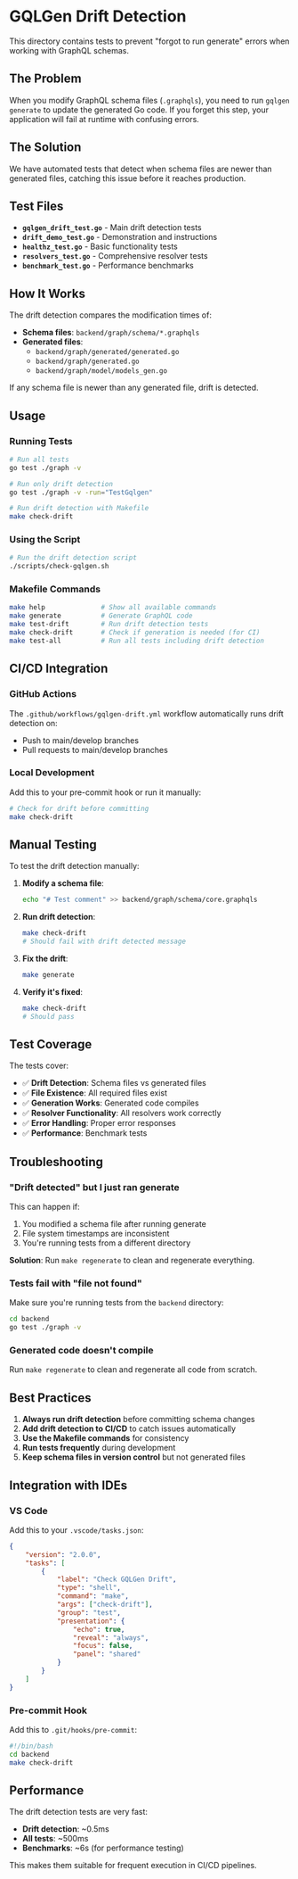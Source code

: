 # GQLGen Drift Detection

This directory contains tests to prevent "forgot to run generate" errors when working with GraphQL schemas.

## The Problem

When you modify GraphQL schema files (`.graphqls`), you need to run `gqlgen generate` to update the generated Go code. If you forget this step, your application will fail at runtime with confusing errors.

## The Solution

We have automated tests that detect when schema files are newer than generated files, catching this issue before it reaches production.

## Test Files

- **`gqlgen_drift_test.go`** - Main drift detection tests
- **`drift_demo_test.go`** - Demonstration and instructions
- **`healthz_test.go`** - Basic functionality tests
- **`resolvers_test.go`** - Comprehensive resolver tests
- **`benchmark_test.go`** - Performance benchmarks

## How It Works

The drift detection compares the modification times of:
- **Schema files**: `backend/graph/schema/*.graphqls`
- **Generated files**: 
  - `backend/graph/generated/generated.go`
  - `backend/graph/generated.go`
  - `backend/graph/model/models_gen.go`

If any schema file is newer than any generated file, drift is detected.

## Usage

### Running Tests

```bash
# Run all tests
go test ./graph -v

# Run only drift detection
go test ./graph -v -run="TestGqlgen"

# Run drift detection with Makefile
make check-drift
```

### Using the Script

```bash
# Run the drift detection script
./scripts/check-gqlgen.sh
```

### Makefile Commands

```bash
make help              # Show all available commands
make generate          # Generate GraphQL code
make test-drift        # Run drift detection tests
make check-drift       # Check if generation is needed (for CI)
make test-all          # Run all tests including drift detection
```

## CI/CD Integration

### GitHub Actions

The `.github/workflows/gqlgen-drift.yml` workflow automatically runs drift detection on:
- Push to main/develop branches
- Pull requests to main/develop branches

### Local Development

Add this to your pre-commit hook or run it manually:

```bash
# Check for drift before committing
make check-drift
```

## Manual Testing

To test the drift detection manually:

1. **Modify a schema file**:
   ```bash
   echo "# Test comment" >> backend/graph/schema/core.graphqls
   ```

2. **Run drift detection**:
   ```bash
   make check-drift
   # Should fail with drift detected message
   ```

3. **Fix the drift**:
   ```bash
   make generate
   ```

4. **Verify it's fixed**:
   ```bash
   make check-drift
   # Should pass
   ```

## Test Coverage

The tests cover:

- ✅ **Drift Detection**: Schema files vs generated files
- ✅ **File Existence**: All required files exist
- ✅ **Generation Works**: Generated code compiles
- ✅ **Resolver Functionality**: All resolvers work correctly
- ✅ **Error Handling**: Proper error responses
- ✅ **Performance**: Benchmark tests

## Troubleshooting

### "Drift detected" but I just ran generate

This can happen if:
1. You modified a schema file after running generate
2. File system timestamps are inconsistent
3. You're running tests from a different directory

**Solution**: Run `make regenerate` to clean and regenerate everything.

### Tests fail with "file not found"

Make sure you're running tests from the `backend` directory:
```bash
cd backend
go test ./graph -v
```

### Generated code doesn't compile

Run `make regenerate` to clean and regenerate all code from scratch.

## Best Practices

1. **Always run drift detection** before committing schema changes
2. **Add drift detection to CI/CD** to catch issues automatically
3. **Use the Makefile commands** for consistency
4. **Run tests frequently** during development
5. **Keep schema files in version control** but not generated files

## Integration with IDEs

### VS Code

Add this to your `.vscode/tasks.json`:

```json
{
    "version": "2.0.0",
    "tasks": [
        {
            "label": "Check GQLGen Drift",
            "type": "shell",
            "command": "make",
            "args": ["check-drift"],
            "group": "test",
            "presentation": {
                "echo": true,
                "reveal": "always",
                "focus": false,
                "panel": "shared"
            }
        }
    ]
}
```

### Pre-commit Hook

Add this to `.git/hooks/pre-commit`:

```bash
#!/bin/bash
cd backend
make check-drift
```

## Performance

The drift detection tests are very fast:
- **Drift detection**: ~0.5ms
- **All tests**: ~500ms
- **Benchmarks**: ~6s (for performance testing)

This makes them suitable for frequent execution in CI/CD pipelines.
